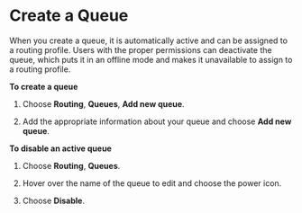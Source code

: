 # Create a Queue<a name="create-queue"></a>

When you create a queue, it is automatically active and can be assigned to a routing profile\. Users with the proper permissions can deactivate the queue, which puts it in an offline mode and makes it unavailable to assign to a routing profile\.

**To create a queue**

1. Choose **Routing**, **Queues**, **Add new queue**\.

1. Add the appropriate information about your queue and choose **Add new queue**\.

**To disable an active queue**

1. Choose **Routing**, **Queues**\.

1. Hover over the name of the queue to edit and choose the power icon\.

1. Choose **Disable**\.